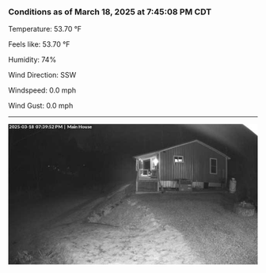 ### Conditions as of March 18, 2025 at 7:45:08 PM CDT 

Temperature: 53.70 &deg;F

Feels like: 53.70 &deg;F

Humidity: 74%

Wind Direction: SSW

Windspeed: 0.0 mph

Wind Gust: 0.0 mph

---

<img src="./images/latest.jpeg"/>

